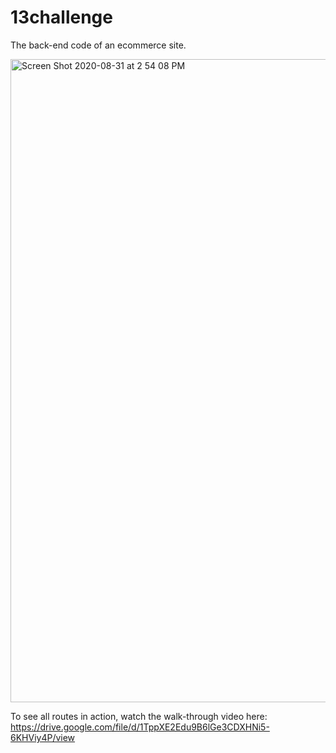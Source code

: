 # 13challenge
The back-end code of an ecommerce site. 


<img width="1029" alt="Screen Shot 2020-08-31 at 2 54 08 PM" src="https://user-images.githubusercontent.com/65985044/91760985-d5571880-eb99-11ea-9686-eb971054ff59.png">

To see all routes in action, watch the walk-through video here:
https://drive.google.com/file/d/1TppXE2Edu9B6lGe3CDXHNi5-6KHViy4P/view
